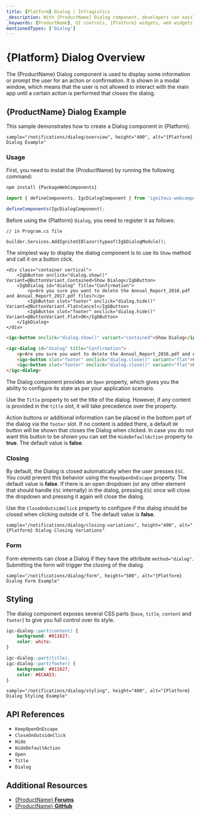 ```yaml
---
title: {Platform} Dialog | Infragistics
_description: With {ProductName} Dialog component, developers can easily integrate a dialog window centered on top of app content.
_keywords: {ProductName}, UI controls, {Platform} widgets, web widgets, UI widgets, {Platform}, Native {Platform} Components Suite, Native {Platform} Controls, Native {Platform} Components Library, {Platform} Dialog components
mentionedTypes: ['Dialog']
---
```


# {Platform} Dialog Overview

The {ProductName} Dialog component is used to display some information or prompt the user for an action or confirmation. It is shown in a modal window, which means that the user is not allowed to interact with the main app until a certain action is performed that closes the dialog.

## {ProductName} Dialog Example

This sample demonstrates how to create a Dialog component in {Platform}.

`sample="/notifications/dialog/overview", height="400", alt="{Platform} Dialog Example"`


<div class="divider--half"></div>

### Usage

<!-- WebComponents -->
First, you need to install the {ProductName} by running the following command:

```cmd
npm install {PackageWebComponents}
```
<!-- end: WebComponents -->

```ts
import { defineComponents, IgcDialogComponent } from 'igniteui-webcomponents';

defineComponents(IgcDialogComponent);
```

<!-- Blazor -->
Before using the {Platform} `Dialog`, you need to register it as follows:


```razor
// in Program.cs file

builder.Services.AddIgniteUIBlazor(typeof(IgbDialogModule));
```
<!-- end: Blazor -->

The simplest way to display the dialog component is to use its `Show` method and call it on a button click.

```razor
<div class="container vertical">
    <IgbButton onclick="dialog.show()" Variant=@ButtonVariant.Contained>Show Dialog</IgbButton>
    <IgbDialog id="dialog" Title="Confirmation">
        <p>Are you sure you want to delete the Annual_Report_2016.pdf and Annual_Report_2017.pdf files?</p>
        <IgbButton slot="footer" onclick="dialog.hide()" Variant=@ButtonVariant.Flat>Cancel</IgbButton>
        <IgbButton slot="footer" onclick="dialog.hide()" Variant=@ButtonVariant.Flat>OK</IgbButton>
    </IgbDialog>
</div>
```

```html
<igc-button onclick="dialog.show()" variant="contained">Show Dialog</igc-button>

<igc-dialog id="dialog" title="Confirmation">
    <p>Are you sure you want to delete the Annual_Report_2016.pdf and Annual_Report_2017.pdf files?</p>
    <igc-button slot="footer" onclick="dialog.close()" variant="flat">Cancel</igc-button>
    <igc-button slot="footer" onclick="dialog.close()" variant="flat">OK</igc-button>
</igc-dialog>
```

The Dialog component provides an `Open` property, which gives you the ability to configure its state as per your application scenario.

Use the `Title` property to set the title of the dialog. However, if any content is provided in the `title` slot, it will take precedence over the property.

Action buttons or additional information can be placed in the bottom part of the dialog via the `footer` slot. If no content is added there, a default `OK` button will be shown that closes the Dialog when clicked. In case you do not want this button to be shown you can set the `HideDefaultAction` property to **true**. The default value is **false**.

### Closing

By default, the Dialog is closed automatically when the user presses `ESC`. You could prevent this behavior using the `KeepOpenOnEscape` property. The default value is **false**. If there is an open dropdown (or any other element that should handle `ESC` internally) in the dialog, pressing `ESC` once will close the dropdown and pressing it again will close the dialog.

Use the `CloseOnOutsideClick` property to configure if the dialog should be closed when clicking outside of it. The default value is **false**.

`sample="/notifications/dialog/closing-variations", height="400", alt="{Platform} Dialog Closing Variations"`


### Form

Form elements can close a Dialog if they have the attribute `method="dialog"`. Submitting the form will trigger the closing of the dialog.

`sample="/notifications/dialog/form", height="500", alt="{Platform} Dialog Form Example"`


## Styling

The dialog component exposes several CSS parts (`base`, `title`, `content` and `footer`) to give you full control over its style.

```css
igc-dialog::part(content) {
    background: #011627;
    color: white;
}

igc-dialog::part(title),
igc-dialog::part(footer) {
    background: #011627;
    color: #ECAA53;
}
```

`sample="/notifications/dialog/styling", height="400", alt="{Platform} Dialog Styling Example"`


<div class="divider--half"></div>

## API References

- `KeepOpenOnEscape`
- `CloseOnOutsideClick`
- `Hide`
- `HideDefaultAction`
- `Open`
- `Title`
- `Dialog`

## Additional Resources

* [{ProductName} **Forums**]({ForumsLink})
* [{ProductName} **GitHub**]({GithubLink})